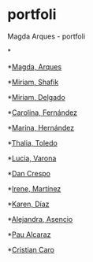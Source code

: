 # portfoli
Magda Arques - portfoli


*[]()

*[Magda, Arques](https://arquesm.github.io/portfoli/)

*[Miriam, Shafik](https://mimi-sh.github.io/Portfoli/)

*[Miriam, Delgado](https://miriam-dm.github.io/portfolio_web/)

*[Carolina, Fernández](https://carolrecursos.github.io/PortfoliWeb/)

*[Marina, Hernández](https://marinailu.github.io/Interfaz-portfolio/)

*[Thalia, Toledo](https://thalsxwho.github.io/portfolio_web/)

*[Lucia, Varona]()

*[Dan Crespo](https://dan413413.github.io/portfoliweb/)

*[Irene, Martínez]()

*[Karen, Díaz]()

*[Alejandra, Asencio]()

*[Pau Alcaraz]()

*[Cristian Caro]()

